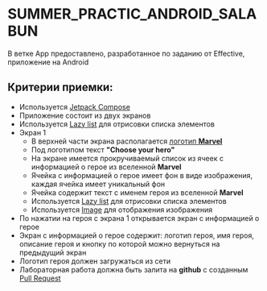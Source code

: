 # SUMMER_PRACTIC_ANDROID_SALABUN

В ветке App предоставлено, разработанное по заданию от Effective, приложение на Android

## Критерии приемки:

- Используется [Jetpack Compose](https://developer.android.com/jetpack/compose)
- Приложение состоит из двух экранов
- Используется [Lazy list](https://developer.android.com/jetpack/compose/lists) для отрисовки списка элементов
- Экран 1
    - В верхней части экрана располагается [логотип **Marvel**](https://www.notion.so/1-c757ed1e228d40c7bfa289a296ab8b27?pvs=21)
    - Под логотипом текст **"Choose your hero"**
    - На экране имеется прокручиваемый список из ячеек с информацией о герое из вселенной **Marvel**
    - Ячейка с информацией о герое имеет фон в виде изображения, каждая ячейка имеет уникальный фон
    - Ячейка содержит текст с именем героя из вселенной **Marvel**
    - Используется [Lazy list](https://developer.android.com/jetpack/compose/lists) для отрисовки списка элементов
    - Используется [Image](https://developer.android.com/jetpack/compose/resources#vector-assets) для отображения изображения
- По нажатии на героя с экрана 1 открывается экран с информацией о герое
- Экран с информацией о герое содержит: логотип героя, имя героя, описание героя и кнопку по которой можно вернуться на предыдущий экран
- Логотип героя должен загружаться из сети
- Лабораторная работа должна быть залита на **github** с созданным [Pull Request](https://docs.github.com/en/pull-requests/collaborating-with-pull-requests/proposing-changes-to-your-work-with-pull-requests/about-pull-requests)
